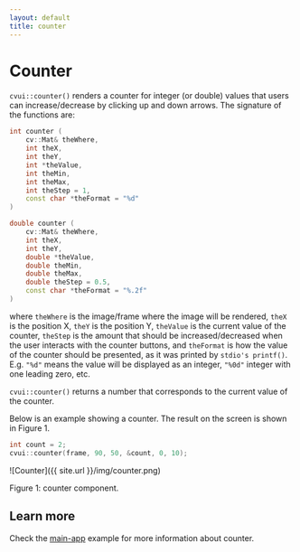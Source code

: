 ```yaml
---
layout: default
title: counter
---
```


# Counter

`cvui::counter()` renders a counter for integer (or double) values that users can increase/decrease by clicking up and down arrows. The signature of the functions are:

```cpp
int counter (
    cv::Mat& theWhere,
    int theX,
    int theY,
    int *theValue,
	int theMin,
	int theMax,
    int theStep = 1,
    const char *theFormat = "%d"
)
```

```cpp
double counter (
    cv::Mat& theWhere,
    int theX,
    int theY,
    double *theValue,
	double theMin,
	double theMax,
    double theStep = 0.5,
    const char *theFormat = "%.2f"
)
```

where `theWhere` is the image/frame where the image will be rendered, `theX` is the position X, `theY` is the position Y, `theValue` is the current value of the counter, `theStep` is the amount that should be increased/decreased when the user interacts with the counter buttons, and `theFormat` is how the value of the counter should be presented, as it was printed by `stdio's printf()`. E.g. `"%d"` means the value will be displayed as an integer, `"%0d"` integer with one leading zero, etc.

`cvui::counter()` returns a number that corresponds to the current value of the counter.

Below is an example showing a counter. The result on the screen is shown in Figure 1.

```cpp
int count = 2;
cvui::counter(frame, 90, 50, &count, 0, 10);
```

![Counter]({{ site.url }}/img/counter.png)
<p class="img-caption">Figure 1: counter component.</p>

## Learn more

Check the [main-app](https://github.com/Dovyski/cvui/tree/master/example/src/main-app) example for more information about counter.
